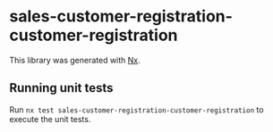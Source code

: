 # sales-customer-registration-customer-registration

This library was generated with [Nx](https://nx.dev).

## Running unit tests

Run `nx test sales-customer-registration-customer-registration` to execute the unit tests.
